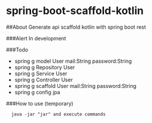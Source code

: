 # spring-boot-scaffold-kotlin

##About
Generate api scaffold kotlin with spring boot rest


###Alert
In development
        
        

###Todo

* spring g model User mail:String password:String
* spring g Repository User 
* spring g Service User
* spring g Controller User
* spring g scaffold User mail:String password:String
* spring g config jpa


###How to use (temporary)

      java -jar "jar" and execute commands



